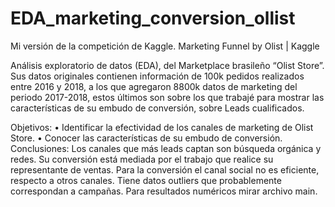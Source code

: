 # EDA_marketing_conversion_ollist
Mi versión de la competición de Kaggle. Marketing Funnel by Olist | Kaggle

Análisis exploratorio de datos (EDA), del Marketplace brasileño “Olist Store”. Sus datos originales contienen información de 100k pedidos realizados entre 2016 y 2018, a los que agregaron 8800k datos de marketing del periodo 2017-2018, estos últimos son sobre los que trabajé para mostrar las características de su embudo de conversión, sobre Leads cualificados.

Objetivos:
• Identificar la efectividad de los canales de marketing de Olist Store.
• Conocer las características de su embudo de conversión.
Conclusiones:  Los canales que más leads captan son búsqueda orgánica y redes. Su conversión está mediada por el trabajo que realice su representante de ventas. Para la conversión el canal social no es eficiente, respecto a otros canales. Tiene datos outliers que probablemente correspondan a campañas. Para resultados numéricos mirar archivo main. 
